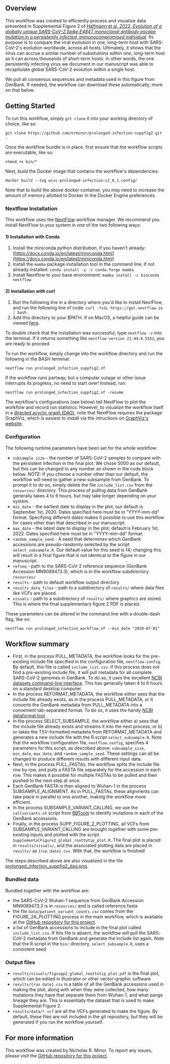 ## Overview

This workflow was created to efficiently process and visualize data presented in Supplemental Figure 2 of [Halfmann et al. 2022, _Evolution of a globally unique SARS-CoV-2 Spike E484T monoclonal antibody escape mutation in a persistently infected, immunocompromised individual_](https://www.medrxiv.org/content/10.1101/2022.04.11.22272784v1). Its purpose is to compare the viral evolution in one, long-term host with SARS-CoV-2's evolution worldwide, across all hosts. Ultimately, it shows that the virus can accrue a similar number of subsitutions within one, long-term host as it can across thousands of short-term hosts. In other words, the one persistently infecting virus we document in our manuscript was able to recapitulate global SARS-CoV-2 evolution within a single host.

We pull all consensus sequences and metadata used in this figure from GenBank. If needed, the workflow can download these automatically; more on that below.

## Getting Started

To run this workflow, simply `git clone` it into your working directory of choice, like so:

```
git clone https://github.com/nrminor/prolonged-infection-suppfig2.git .
```

Once the workflow bundle is in place, first ensure that the workflow scripts are executable, like so:

```
chmod +x bin/*
```

Next, build the Docker image that contains the workflow's dependencies:

```
docker build --tag wisc-prolonged-infection:v1_0_1 config/
```

Note that to build the above docker container, you may need to increase the amount of memory allotted to Docker in the Docker Engine preferences.

### Nextflow Installation

This workflow uses the [NextFlow](https://www.nextflow.io/) workflow manager. We recommend you install NextFlow to your system in one of the two following ways:

#### 1) Installation with Conda

1. Install the miniconda python distribution, if you haven't already: [https://docs.conda.io/en/latest/miniconda.html](https://docs.conda.io/en/latest/miniconda.html)
2. Install the `mamba` package installation tool in the command line, if not already installed:
   `conda install -y -c conda-forge mamba`
3. Install Nextflow to your base environment:
   `mamba install -c bioconda nextflow `

#### 2) Installation with curl

1. Run the following line in a directory where you'd like to install NextFlow, and run the following line of code:
   `curl -fsSL https://get.nextflow.io | bash`
2. Add this directory to your $PATH. If on MacOS, a helpful guide can be viewed [here](https://www.architectryan.com/2012/10/02/add-to-the-path-on-mac-os-x-mountain-lion/).

To double check that the installation was successful, type `nextflow -v` into the terminal. If it returns something like `nextflow version 21.04.0.5552`, you are ready to proceed.

To run the workflow, simply change into the workflow directory and run the following in the BASH terminal:

```
nextflow run prolonged_infection_suppfig2.nf
```

If the workflow runs partway, but a computer outage or other issue interrupts its progress, no need to start over! Instead, run:

```
nextflow run prolonged_infection_suppfig2.nf -resume
```

The workflow's configurations (see below) tell NextFlow to plot the workflow and record run statistics. However, to visualize the workflow itself in a [directed acyclic graph (DAG)](https://github.com/nrminor/prolonged-infection-suppfig2/blob/332cff270dafc8213b8135fc21feba2e711f5ce4/prolonged_infection_suppfig2_dag.png), note that NextFlow requires the package GraphViz, which is easiest to install via the intructions on [GraphViz's website](https://graphviz.org/download/).

### Configuration

The following runtime parameters have been set for the whole workflow:

- `subsample_size` - the number of SARS-CoV-2 samples to compare with the persistent infection in the final plot. We chose 5000 as our default, but this can be changed to any number as shown in the code block below. _NOTE:_ If you choose a number other than our default, the workflow will need to gather a new subsample from GenBank. To prompt it to do so, simply delete the file `include_list.csv` from the `resources/` directory. This process of pulling data from GenBank generally takes 4 to 6 hours, but may take longer depending on your system.
- `min_date` - the earliest date to display in the plot; our default is September 1st, 2020. Dates specified here must be in "YYYY-mm-dd" format. Specifying different dates makes it possible to use this workflow for cases other than that described in our manuscript.
- `max_date` - the latest date to display in the plot; default is February 1st, 2022. Dates specified here must be in "YYYY-mm-dd" format.
- `random_sample_seed` - A seed that determines which GenBank accessions are pseudo-randomly selected by the script `select_subsample.R`. Our default value for this seed is 14; changing this will result in a final figure that is not identical to the figure in our manuscript.
- `refseq` - path to the SARS-CoV-2 reference sequence (GenBank Accession MN9089473.3), which is in the workflow subdirectory `resources/`
- `results` - path to default workflow output directory
- `results_data_files` - path to a subdirectory of `results/` where data files like VCFs are placed.
- `visuals` - path to a subdirectory of `results/` where graphics are stored. This is where the final supplementary figure 2 PDF is placed.

These parameters can be altered in the command line with a double-dash flag, like so:

```
nextflow run prolonged_infection_workflow.nf --min_date "2020-07-01"
```

## Workflow summary

- First, in the process PULL_METADATA, the workflow looks for the pre-existing include file specified in the configuration file, `nextflow.config`. By default, this file is called `include_list.csv`. If this process does not find a pre-existing include file, it will pull metadata for all complete SARS-CoV-2 genomes in GenBank. To do so, it uses the excellent [NCBI datasets command-line interface](https://www.ncbi.nlm.nih.gov/datasets/docs/v1/reference-docs/command-line/datasets/). This has generally taken 4 to 6 hours on a standard desktop computer.
- In the process REFORMAT_METADATA, the workflow either sees that the include file already exists, as in the process PULL_METADATA, or it converts the GenBank metadata from PULL_METADATA into a convenient tab-separated format. To do so, it uses the handy [NCBI dataformat tool](https://www.ncbi.nlm.nih.gov/datasets/docs/v1/reference-docs/command-line/dataformat/).
- In the process SELECT_SUBSAMPLE, the workflow either a) sees that the include file already exists and streams it into the next process, or b) or takes the TSV-formatted metadata from REFORMAT_METADATA and generates a new include file with the R script `select_subsample.R`. Note that the workflow configuration file, `nextflow.config`, specifies 4 parameters for this script, as described above: `subsample_size`, `min_date`, `max_date`, and  `random_sample_seed`. These settings can all be changed to produce different results with different input data.
- Next, in the process PULL_FASTAs, the workflow splits the include file row by row, and pulls a FASTA file separately for the accession in each row. This makes it possible for multiple FASTAs to be pulled and then pushed to the next step at once.
- Each GenBank FASTA is then aligned to Wuhan-1 in the process SUBSAMPLE_ALIGNMENT. As in PULL_FASTAs, these alignments can take place in parallel to one another, making the workflow more efficient.
- In the process SUBSAMPLE_VARIANT_CALLING, we use the `callvariants.sh` script from [BBTools](https://jgi.doe.gov/data-and-tools/software-tools/bbtools/) to identify mutations in each of the GenBank accessions.
- Finally, in the process SUPP_FIGURE_2_PLOTTING, all VCFs from SUBSAMPLE_VARIANT_CALLING are brought together with some pre-existing inputs and plotted with the script `SupplementalFigure2_global_roottotip_plot.R`. The final plot is placed in `results/visuals/`, and the associated plotting data are placed in `results/` as `{run date}.csv`. With that, the workflow is finished!

The steps described above are also visualized in the file [prolonged_infection_suppfig2_dag.png](https://github.com/nrminor/prolonged-infection-suppfig2/blob/332cff270dafc8213b8135fc21feba2e711f5ce4/prolonged_infection_suppfig2_dag.png).

### Bundled data

Bundled together with the workflow are:

- the SARS-CoV-2 Wuhan-1 sequence from GenBank Accession MN9089473.3 is in `resources/` and is called reference.fasta
- the file `data/patient_variant_counts.csv` comes from the FIGURE_2A_PLOTTING process in the main workflow, which is available at the [GitHub repository for this project](https://github.com/dholab/E484T-visualizations/tree/main).
- a list of GenBank accessions to include in the final plot called `include_list.csv`. If this file is absent, the workflow will pull the SARS-CoV-2 metadata from GenBank and generate the include list again. _Note_ that the R script in the `bin/` directory, `select_subsample.R`, uses a consistent seed 

### Output files

- `results/visuals/figsupp2_global_roottotip_plot.pdf` is the final plot, which can be edited in Illustrator or other vector-graphic software
- `results/{run date}.csv` is a table of all the GenBank accessions used in making the plot, along with when they were collected, how many mutations they have that separate them from Wuhan-1, and what pango lineage they are. This is essentially the dataset that is used to make Supplemental Figure 2.
- `results/data/*.vcf` are all the VCFs generated to make the figure. By default, these files are not included in the git repository, but they will be generated if you run the workflow yourself.

## For more information

This workflow was created by Nicholas R. Minor. To report any issues, please visit the [GitHub repository for this project](https://github.com/nrminor/prolonged-infection-suppfig2).
